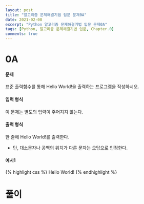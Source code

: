 ```yaml
---
layout: post
title: "알고리즘 문제해결기법 입문 문제0A"
date: 2021-02-08
excerpt: "Python 알고리즘 문제해결기법 입문 문제0A"
tags: [Python, 알고리즘 문제해결기법 입문, Chapter.0]
comments: true
---
```

# 0A

#### 문제
표준 출력함수를 통해 Hello World!을 출력하는 프로그램을 작성하시오.

#### 입력 형식
이 문제는 별도의 입력이 주어지지 않는다.

#### 출력 형식
한 줄에 Hello World!를 출력한다.
- 단, 대소문자나 공백의 위치가 다른 문자는 오답으로 인정한다.

#### 예시1
{% highlight css %}
Hello World!
{% endhighlight %}

# 풀이
